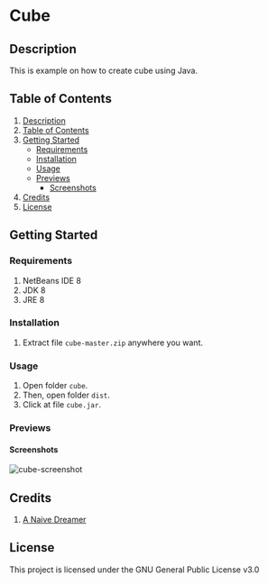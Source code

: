 #  Cube

## Description

This is example on how to create cube using Java.

## Table of Contents

1. [Description](#description)
2. [Table of Contents](#table-of-contents)
3. [Getting Started](#getting-started)
   - [Requirements](#requirements)
   - [Installation](#installation)
   - [Usage](#usage)
   - [Previews](#previews)
     - [Screenshots](#screenshots)
4. [Credits](#credits)
5. [License](#license)

## Getting Started

### Requirements

1. NetBeans IDE 8
2. JDK 8
3. JRE 8

### Installation

1. Extract file ```cube-master.zip``` anywhere you want.

### Usage

1. Open folder ```cube```.
2. Then, open folder ```dist```.
3. Click at file ```cube.jar```.

### Previews

#### Screenshots

![cube-screenshot](https://justanaivedreamer.files.wordpress.com/2019/03/capture11.png)

## Credits

1. [A Naive Dreamer](https://github.com/A-Naive-Dreamer)

## License

This project is licensed under the GNU General Public License v3.0
